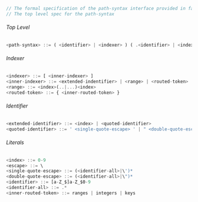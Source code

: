 ```javascript
// The formal specification of the path-syntax interface provided in falcor.
// The top level spec for the path-syntax
```
###### Top Level
```javascript
<path-syntax> ::= ( <identifier> | <indexer> ) ( .<identifier> | <indexer> )*
```

###### Indexer
```javascript
<indexer> ::= [ <inner-indexer> ]
<inner-indexer> ::= <extended-indentifier> | <range> | <routed-token>
<range> ::= <index>(..|...)<index>
<routed-token> ::= { <inner-routed-token> }
```

###### Identifier
```javascript
<extended-identifier> ::= <index> | <quoted-identifier>
<quoted-identifier> ::= ' <single-quote-escape> ' | " <double-quote-escape> "
```

###### Literals
```javascript
<index> ::= 0-9  
<escape> ::= \  
<single-quote-escape> ::= (<identifier-all>|\')*  
<double-quote-escape> ::= (<identifier-all>|\")*  
<identifier> ::= [a-Z_$]a-Z_$0-9  
<identifier-all> ::= .*  
<inner-routed-token> ::= ranges | integers | keys  
```
